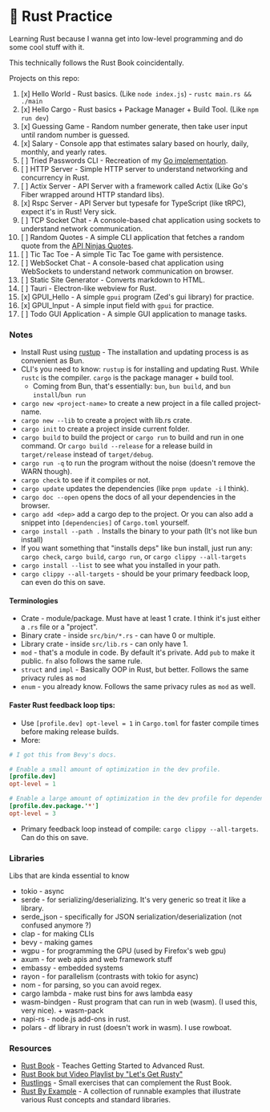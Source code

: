 # 🦀 Rust Practice

Learning Rust because I wanna get into low-level programming and do some cool stuff with it.

This technically follows the Rust Book coincidentally.

Projects on this repo:

1. [x] Hello World - Rust basics. (Like `node index.js`) - `rustc main.rs && ./main`
2. [x] Hello Cargo - Rust basics + Package Manager + Build Tool. (Like `npm run dev`)
3. [x] Guessing Game - Random number generate, then take user input until random number is guessed.
4. [x] Salary - Console app that estimates salary based on hourly, daily, monthly, and yearly rates.
5. [ ] Tried Passwords CLI - Recreation of my [Go implementation](https://github.com/Blankeos/tried-passwords-cli).
6. [ ] HTTP Server - Simple HTTP server to understand networking and concurrency in Rust.
7. [ ] Actix Server - API Server with a framework called Actix (Like Go's Fiber wrapped around HTTP standard libs).
8. [x] Rspc Server - API Server but typesafe for TypeScript (like tRPC), expect it's in Rust! Very sick.
9. [ ] TCP Socket Chat - A console-based chat application using sockets to understand network communication.
10. [ ] Random Quotes - A simple CLI application that fetches a random quote from the [API Ninjas Quotes](https://api-ninjas.com/api/quotes).
11. [ ] Tic Tac Toe - A simple Tic Tac Toe game with persistence.
12. [ ] WebSocket Chat - A console-based chat application using WebSockets to understand network communication on browser.
13. [ ] Static Site Generator - Converts markdown to HTML.
14. [ ] Tauri - Electron-like webview for Rust.
15. [x] GPUI_Hello - A simple `gpui` program (Zed's gui library) for practice.
16. [x] GPUI_Input - A simple input field with `gpui` for practice.
17. [ ] Todo GUI Application - A simple GUI application to manage tasks.

### Notes

- Install Rust using [rustup](https://doc.rust-lang.org/book/ch01-01-installation.html#installing-rustup-on-linux-or-macos) - The installation and updating process is as convenient as Bun.
- CLI's you need to know: `rustup` is for installing and updating Rust. While `rustc` is the compiler. `cargo` is the package manager + build tool.
  - Coming from Bun, that's essentially: `bun`, `bun build`, and `bun install`/`bun run`
- `cargo new <project-name>` to create a new project in a file called project-name.
- `cargo new --lib` to create a project with lib.rs crate.
- `cargo init` to create a project inside current folder.
- `cargo build` to build the project or `cargo run` to build and run in one command. Or `cargo build --release` for a release build in `target/release` instead of `target/debug`.
- `cargo run -q` to run the program without the noise (doesn't remove the WARN though).
- `cargo check` to see if it compiles or not.
- `cargo update` updates the dependencies (like `pnpm update -i` I think).
- `cargo doc --open` opens the docs of all your dependencies in the browser.
- `cargo add <dep>` add a cargo dep to the project. Or you can also add a snippet into `[dependencies]` of `Cargo.toml` yourself.
- `cargo install --path .` Installs the binary to your path (It's not like bun install)
- If you want something that "installs deps" like bun install, just run any: `cargo check`, `cargo build`, `cargo run`, or `cargo clippy --all-targets`
- `cargo install --list` to see what you installed in your path.
- `cargo clippy --all-targets` - should be your primary feedback loop, can even do this on save.

#### Terminologies

- Crate - module/package. Must have at least 1 crate. I think it's just either a `.rs` file or a "project".
- Binary crate - inside `src/bin/*.rs` - can have 0 or multiple.
- Library crate - inside `src/lib.rs` - can only have 1.
- `mod` - that's a module in code. By default it's private. Add `pub` to make it public. `fn` also follows the same rule.
- `struct` and `impl` - Basically OOP in Rust, but better. Follows the same privacy rules as `mod`
- `enum` - you already know. Follows the same privacy rules as `mod` as well.

#### Faster Rust feedback loop tips:

- Use `[profile.dev] opt-level = 1` in `Cargo.toml` for faster compile times before making release builds.
- More:

```toml
# I got this from Bevy's docs.

# Enable a small amount of optimization in the dev profile.
[profile.dev]
opt-level = 1

# Enable a large amount of optimization in the dev profile for dependencies.
[profile.dev.package.'*']
opt-level = 3
```

- Primary feedback loop instead of compile: `cargo clippy --all-targets`. Can do this on save.

### Libraries

Libs that are kinda essential to know

- tokio - async
- serde - for serializing/deserializing. It's very generic so treat it like a library.
- serde_json - specifically for JSON serialization/deserialization (not confused anymore ?)
- clap - for making CLIs
- bevy - making games
- wgpu - for programming the GPU (used by Firefox's web gpu)
- axum - for web apis and web framework stuff
- embassy - embedded systems
- rayon - for parallelism (contrasts with tokio for async)
- nom - for parsing, so you can avoid regex.
- cargo lambda - make rust bins for aws lambda easy
- wasm-bindgen - Rust program that can run in web (wasm). (I used this, very nice). + wasm-pack
- napi-rs - node.js add-ons in rust.
- polars - df library in rust (doesn't work in wasm). I use rowboat.

### Resources

- [Rust Book](https://doc.rust-lang.org/book/ch01-01-installation.html) - Teaches Getting Started to Advanced Rust.
- [Rust Book but Video Playlist by "Let's Get Rusty"](https://www.youtube.com/watch?v=OX9HJsJUDxA&list=PLai5B987bZ9CoVR-QEIN9foz4QCJ0H2Y8&index=2)
- [Rustlings](https://github.com/rust-lang/rustlings) - Small exercises that can complement the Rust Book.
- [Rust By Example](https://doc.rust-lang.org/rust-by-example/index.html) - A collection of runnable examples that illustrate various Rust concepts and standard libraries.
